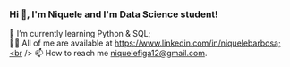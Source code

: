 ### Hi 👋, I'm Niquele and I'm Data Science student!<br />

🌱 I’m currently learning Python & SQL;<br />
👨‍💻 All of me are available at https://www.linkedin.com/in/niquelebarbosa;<br />
📫 How to reach me niquelefiga12@gmail.com.

<!--
**Niquele/Niquele** is a ✨ _special_ ✨ repository because its `README.md` (this file) appears on your GitHub profile.

Here are some ideas to get you started:

- 🔭 I’m currently working on ...
- 🌱 I’m currently learning Python & SQL;
- 👨‍💻 All of me are available at https://www.linkedin.com/in/niquelebarbosa;
- 📫 How to reach me niquelefiga12@gmail.com.
-->
